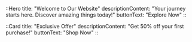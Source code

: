 

::Hero
  title: "Welcome to Our Website"
  descriptionContent: "Your journey starts here. Discover amazing things today!"
  buttonText: "Explore Now"
::

::Card
  title: "Exclusive Offer"
  descriptionContent: "Get 50% off your first purchase!"
  buttonText: "Shop Now"
::
